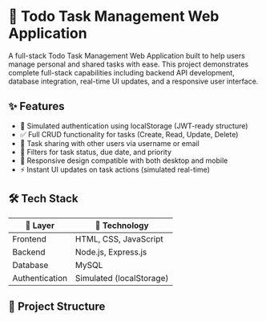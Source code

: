 # 📝 Todo Task Management Web Application

A full-stack Todo Task Management Web Application built to help users manage personal and shared tasks with ease. This project demonstrates complete full-stack capabilities including backend API development, database integration, real-time UI updates, and a responsive user interface.

## ✨ Features

- 🔐 Simulated authentication using localStorage (JWT-ready structure)
- ✅ Full CRUD functionality for tasks (Create, Read, Update, Delete)
- 👥 Task sharing with other users via username or email
- 🎯 Filters for task status, due date, and priority
- 📱 Responsive design compatible with both desktop and mobile
- ⚡ Instant UI updates on task actions (simulated real-time)

## 🛠️ Tech Stack

| 🔹 Layer       | 🔧 Technology            |
|----------------|--------------------------|
| Frontend       | HTML, CSS, JavaScript    |
| Backend        | Node.js, Express.js      |
| Database       | MySQL            |
| Authentication | Simulated (localStorage) |

## 📁 Project Structure

